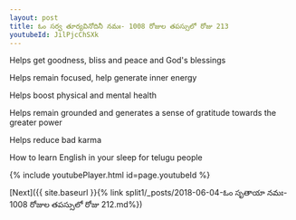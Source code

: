 ```yaml
---
layout: post
title: ఓం సర్వ తూర్యవినోదినీ నమః- 1008 రోజుల తపస్సులో రోజు 213
youtubeId: JilPjcChSXk
---
```

 
 
Helps get goodness, bliss and peace and God's blessings
 
Helps remain focused, help generate inner energy 
 
Helps boost physical and mental health 
 
Helps remain grounded and generates a sense of gratitude towards the greater power 
 
Helps reduce bad karma
 
How to learn English in your sleep for telugu people
 
 
 
 


{% include youtubePlayer.html id=page.youtubeId %}
 
[Next]({{ site.baseurl }}{% link split1/_posts/2018-06-04-ఓం సృతాయా నమః- 1008 రోజుల తపస్సులో రోజు 212.md%})
 
